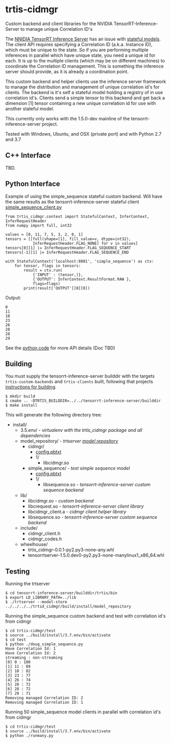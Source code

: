 # trtis-cidmgr
 Custom backend and client libraries for the NVIDIA TensorRT-Inference-Server to manage unique Correlation ID's

The [NNIDIA TensorRT Inference Server](https://github.com/NVIDIA/tensorrt-inference-server) has an issue with [stateful models](https://docs.nvidia.com/deeplearning/sdk/tensorrt-inference-server-master-branch-guide/docs/models_and_schedulers.html#stateful-models).
The client API requires specifying a Correlation ID (a.k.a. Instance ID), which must be unique to the state. So if you are performing multiple inferences in parallel which have unique state, you need a unique id for each. It is up to the multiple clients (which may be on different machines) to coordinate the Correlation ID management. This is something the inference server should provide, as it is already a coordination point.


This custom backend and helper clients use the inference server framework to manage the distribution and management of unique correlation id's for clients. The backend is it's self a stateful model holding a registry of in use correlation id's. Clients send a simple tensor to this backend and get back a dimension [1] tensor containing a new unique correlation id for use with another stateful model.


This currently only works with the 1.5.0-dev mainline of the tensorrt-inference-server project.

Tested with Windows, Ubuntu, and OSX (private port) and with Python 2.7 and 3.7

## C++ Interface

TBD.

## Python Interface

Example of using the simple_sequence stateful custom backend.
Will have the same results as the tensorrt-inference-server stateful client 
[simple_sequence_client.py](https://github.com/NVIDIA/tensorrt-inference-server/blob/master/src/clients/python/simple_sequence_client.py)

```
from trtis_cidmgr.context import StatefulContext, InferContext, InferRequestHeader
from numpy import full, int32

values = [0, 11, 7, 5, 3, 2, 0, 1]
tensors = [[full(shape=[1], fill_value=v, dtype=int32),
            InferRequestHeader.FLAG_NONE] for v in values]
tensors[0][1] |= InferRequestHeader.FLAG_SEQUENCE_START
tensors[-1][1] |= InferRequestHeader.FLAG_SEQUENCE_END

with StatefulContext('localhost:8001', 'simple_sequence') as ctx:
    for tensor, flags in tensors:
        result = ctx.run(
            {'INPUT' : (tensor,)}, 
            {'OUTPUT': InferContext.ResultFormat.RAW },
            flags=flags)
        print(result['OUTPUT'][0][0])
```

Output:
```
0
11
18
23
26
28
28
29
```

See the [python code](src/clients/python/trtis_cidmgr/context.py) for more API details (Doc TBD)

## Building
You must supply the tensorrt-inference-server builddir with the targets ```trtis-custom-backends``` and ```trtis-clients``` built, following that projects [instructions for building](https://docs.nvidia.com/deeplearning/sdk/tensorrt-inference-server-master-branch-guide/docs/build.html#configure-inference-server).
```
$ mkdir build
$ cmake .. -DTRTIS_BUILDDIR=../../tensorrt-inference-server/builddir
$ make install
```

This will generate the following directory tree:

* install/
    * 3.5.env/ *- virtualenv with the trtis_cidmgr package and all dependencies*
    * model_repository/ *- trtserver [model repository](https://docs.nvidia.com/deeplearning/sdk/tensorrt-inference-server-master-branch-guide/docs/model_repository.html)*
        * cidmgr/
            * [config.pbtxt](src/config.pbtxt.in)
            * 1/
                * libcidmgr.so
        * simple_sequence/ *- test simple sequence model*
            * [config.pbtxt](test/simple_sequence_config.pbtxt.in)
            * 1/
                * libsequence.so *- tensorrt-inference-server custom sequence backend*
    * lib/
        * libcidmgr.so *- custom backend*
        * libcrequest.so *- tensorrt-inference-server client library*
        * libcidmgr_client.a *- cidmgr client helper library*
        * libsequence.so *- tensorrt-inference-server custom sequence backend*
    * include/
        * cidmgr_client.h
        * cidmgr_codes.h
    * wheelhouse/
        * trtis_cidmgr-0.0.1-py2.py3-none-any.whl
        * tensorrtserver-1.5.0.dev0-py2.py3-none-manylinux1_x86_64.whl

## Testing

Running the trtserver

```
$ cd tensorrt-inference-server/builddir/trtis/bin
$ export LD_LIBRARY_PATH=../lib
$ ./trtserver --model-store ../../../../trtid_cidmgr/build/install/model_repository
```

Running the simple_sequence custom backend and test with correlation id's from cidmgr

```
$ cd trtis-cidmgr/test
$ source ../build/install/3.7.env/bin/activate
$ cd test
$ python ./doug_simple_sequence.py
Have Correlation Id: 1
Have Correlation Id: 2
streaming : non-streaming
[0] 0 : 100
[1] 11 : 89
[2] 18 : 82
[3] 23 : 77
[4] 26 : 74
[5] 28 : 72
[6] 28 : 72
[7] 29 : 71
Removing managed Correlation ID: 2
Removing managed Correlation ID: 1
```

Running 50 simple_sequence model clients in parallel with correlation id's from cidmgr
```
$ cd trtis-cidmgr/test
$ source ../build/install/3.7.env/bin/activate
$ python ./runmany.py
```
